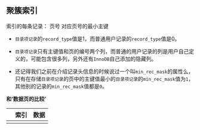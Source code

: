 ## 聚簇索引
索引的每条记录：
页号
对应页号的最小主键


- `目录项记录`的`record_type`值是1，而普通用户记录的`record_type`值是0。
    
- `目录项记录`只有主键值和页的编号两个列，而普通的用户记录的列是用户自己定义的，可能包含很多列，另外还有`InnoDB`自己添加的隐藏列。
    
- 还记得我们之前在介绍记录头信息的时候说过一个叫`min_rec_mask`的属性么，只有在存储`目录项记录`的页中的主键值最小的`目录项记录`的`min_rec_mask`值为`1`，其他别的记录的`min_rec_mask`值都是`0`。

**和‘数据页的比较’**

|     |  索引   |  数据   |
| --- | --- | --- |
|     |     |     |


